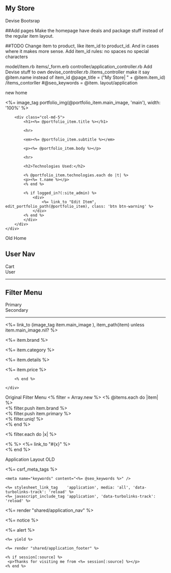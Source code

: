 ## My Store

Devise
Bootsrap

##Add pages
Make the homepage have deals and package stuff instead of the regular item layout.

##TODO
Change item to product, like item_id to product_id. And in cases where it makes more sense.
Add item_id rules:
 no spaces 
 no special characters

model/item.rb
items/_form.erb
controller/application_controller.rb Add Devise stuff to own devise_controller.rb 
/items_controller make it say @item.name instead of item_id @page_title = ("My Store| " + @item.item_id)
/items_contorller #@seo_keywords = @item.
layout/application



new home


<div class="container portfolio-container">
    <div class="row">
        <div class="col-md-7">
            <%= image_tag portfolio_img(@portfolio_item.main_image, 'main'), width: '100%' %>
        </div>
        
        <div class="col-md-5">
            <h1><%= @portfolio_item.title %></h1>
            
            <hr>

            <em><%= @portfolio_item.subtitle %></em>
            
            <p><%= @portfolio_item.body %></p>
            
            <hr>
            
            <h2>Technologies Used:</h2>
            
            <% @portfolio_item.technologies.each do |t| %>
            <p><%= t.name %></p>
            <% end %>
            
            <% if logged_in?(:site_admin) %>
                <div>
                    <%= link_to "Edit Item", edit_portfolio_path(@portfolio_item), class: 'btn btn-warning' %>
                </div>
            <% end %>
            </div>
        </div>
    </div>
</div>

Old Home

<h2>User Nav</h2>
  <div>Cart</div>
  <div>User</div>  
<hr>

<h2>Filter Menu</h2>
  <div>Primary</div>
  <div>Secondary</div>
<hr>
<div class="container portfolio-container">
    <div class="row">
        <div class="col-md-6"
        <% @items.each do |item| %>
          <p><%= link_to (image_tag item.main_image ), item_path(item) unless item.main_image.nil?  %></p>
          <p><%= item.brand %> </p>
          <p><%= item.category %> </p>
          <p><%= item.details %> </p>
          <p><%= item.price %> </p>

        <% end %>       
        
    </div>
</div>

Original Filter Menu
<% filter = Array.new %>
<% @items.each do |item| %>                     
  <% filter.push item.brand %>  
  <% filter.push item.primary %>                     
  <% filter.uniq! %>                        
<% end %> 

<% filter.each do |x| %>
  <div class="col-md-3">
    <%  %>
    <%= link_to "#{x}"  %>  
  </div>
<% end %>


Application Layout OLD
<!DOCTYPE html>
<html>
  <head>
    <title><%= @page_title %></title>
    <%= csrf_meta_tags %>

    <meta name="keywords" content="<%= @seo_keywords %>" />

    <%= stylesheet_link_tag    'application', media: 'all', 'data-turbolinks-track': 'reload' %>
    <%= javascript_include_tag 'application', 'data-turbolinks-track': 'reload' %>
  </head>

  <body>    
    <%= render "shared/application_nav" %>
    <p class="notice"><%= notice %></p>
    <p class="alert"><%= alert %></p>

    

    <%= yield %>

    <%= render "shared/application_footer" %>

    <% if session[:source] %>
     <p>Thanks for visiting me from <%= session[:source] %></p>
    <% end %>
  </body>
</html>
